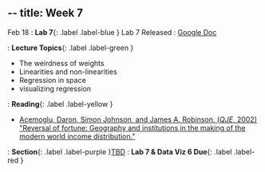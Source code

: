 --
title: Week 7
---

Feb 18
: **Lab 7**{: .label .label-blue } Lab 7 Released
  : [Google Doc]()

: **Lecture Topics**{: .label .label-green }
 - The weirdness of weights
 - Linearities and non-linearities
 - Regression in space
 - visualizing regression

: **Reading**{: .label .label-yellow }
 - [Acemoglu, Daron, Simon Johnson, and James A. Robinson.  (*QJE*, 2002) "Reversal of fortune: Geography and institutions in the making of the modern world income distribution."
][1]


: **Section**{: .label .label-purple }[TBD](#)
: **Lab 7 & Data Viz 6 Due**{: .label .label-red }

[1]: https://academic.oup.com/qje/article/117/4/1231/1875948
